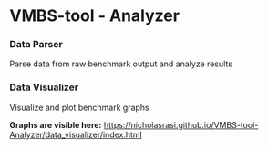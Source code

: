 # VMBS-tool - Analyzer

### Data Parser
Parse data from raw benchmark output and analyze results

### Data Visualizer
Visualize and plot benchmark graphs

**Graphs are visible here:**
https://nicholasrasi.github.io/VMBS-tool-Analyzer/data_visualizer/index.html 
